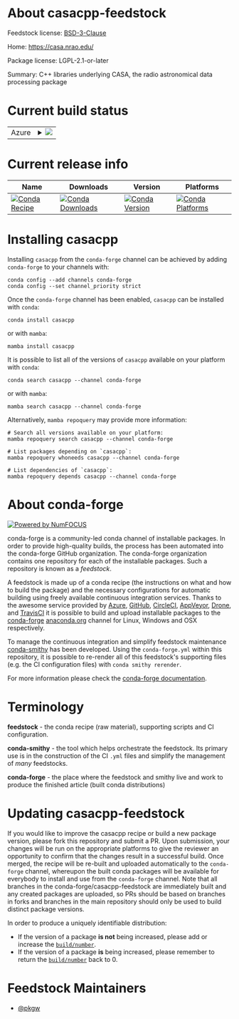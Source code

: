 About casacpp-feedstock
=======================

Feedstock license: [BSD-3-Clause](https://github.com/conda-forge/casacpp-feedstock/blob/main/LICENSE.txt)

Home: https://casa.nrao.edu/

Package license: LGPL-2.1-or-later

Summary: C++ libraries underlying CASA, the radio astronomical data processing package

Current build status
====================


<table>
    
  <tr>
    <td>Azure</td>
    <td>
      <details>
        <summary>
          <a href="https://dev.azure.com/conda-forge/feedstock-builds/_build/latest?definitionId=25435&branchName=main">
            <img src="https://dev.azure.com/conda-forge/feedstock-builds/_apis/build/status/casacpp-feedstock?branchName=main">
          </a>
        </summary>
        <table>
          <thead><tr><th>Variant</th><th>Status</th></tr></thead>
          <tbody><tr>
              <td>linux_64</td>
              <td>
                <a href="https://dev.azure.com/conda-forge/feedstock-builds/_build/latest?definitionId=25435&branchName=main">
                  <img src="https://dev.azure.com/conda-forge/feedstock-builds/_apis/build/status/casacpp-feedstock?branchName=main&jobName=linux&configuration=linux%20linux_64_" alt="variant">
                </a>
              </td>
            </tr><tr>
              <td>osx_64</td>
              <td>
                <a href="https://dev.azure.com/conda-forge/feedstock-builds/_build/latest?definitionId=25435&branchName=main">
                  <img src="https://dev.azure.com/conda-forge/feedstock-builds/_apis/build/status/casacpp-feedstock?branchName=main&jobName=osx&configuration=osx%20osx_64_" alt="variant">
                </a>
              </td>
            </tr>
          </tbody>
        </table>
      </details>
    </td>
  </tr>
</table>

Current release info
====================

| Name | Downloads | Version | Platforms |
| --- | --- | --- | --- |
| [![Conda Recipe](https://img.shields.io/badge/recipe-casacpp-green.svg)](https://anaconda.org/conda-forge/casacpp) | [![Conda Downloads](https://img.shields.io/conda/dn/conda-forge/casacpp.svg)](https://anaconda.org/conda-forge/casacpp) | [![Conda Version](https://img.shields.io/conda/vn/conda-forge/casacpp.svg)](https://anaconda.org/conda-forge/casacpp) | [![Conda Platforms](https://img.shields.io/conda/pn/conda-forge/casacpp.svg)](https://anaconda.org/conda-forge/casacpp) |

Installing casacpp
==================

Installing `casacpp` from the `conda-forge` channel can be achieved by adding `conda-forge` to your channels with:

```
conda config --add channels conda-forge
conda config --set channel_priority strict
```

Once the `conda-forge` channel has been enabled, `casacpp` can be installed with `conda`:

```
conda install casacpp
```

or with `mamba`:

```
mamba install casacpp
```

It is possible to list all of the versions of `casacpp` available on your platform with `conda`:

```
conda search casacpp --channel conda-forge
```

or with `mamba`:

```
mamba search casacpp --channel conda-forge
```

Alternatively, `mamba repoquery` may provide more information:

```
# Search all versions available on your platform:
mamba repoquery search casacpp --channel conda-forge

# List packages depending on `casacpp`:
mamba repoquery whoneeds casacpp --channel conda-forge

# List dependencies of `casacpp`:
mamba repoquery depends casacpp --channel conda-forge
```


About conda-forge
=================

[![Powered by
NumFOCUS](https://img.shields.io/badge/powered%20by-NumFOCUS-orange.svg?style=flat&colorA=E1523D&colorB=007D8A)](https://numfocus.org)

conda-forge is a community-led conda channel of installable packages.
In order to provide high-quality builds, the process has been automated into the
conda-forge GitHub organization. The conda-forge organization contains one repository
for each of the installable packages. Such a repository is known as a *feedstock*.

A feedstock is made up of a conda recipe (the instructions on what and how to build
the package) and the necessary configurations for automatic building using freely
available continuous integration services. Thanks to the awesome service provided by
[Azure](https://azure.microsoft.com/en-us/services/devops/), [GitHub](https://github.com/),
[CircleCI](https://circleci.com/), [AppVeyor](https://www.appveyor.com/),
[Drone](https://cloud.drone.io/welcome), and [TravisCI](https://travis-ci.com/)
it is possible to build and upload installable packages to the
[conda-forge](https://anaconda.org/conda-forge) [anaconda.org](https://anaconda.org/)
channel for Linux, Windows and OSX respectively.

To manage the continuous integration and simplify feedstock maintenance
[conda-smithy](https://github.com/conda-forge/conda-smithy) has been developed.
Using the ``conda-forge.yml`` within this repository, it is possible to re-render all of
this feedstock's supporting files (e.g. the CI configuration files) with ``conda smithy rerender``.

For more information please check the [conda-forge documentation](https://conda-forge.org/docs/).

Terminology
===========

**feedstock** - the conda recipe (raw material), supporting scripts and CI configuration.

**conda-smithy** - the tool which helps orchestrate the feedstock.
                   Its primary use is in the construction of the CI ``.yml`` files
                   and simplify the management of *many* feedstocks.

**conda-forge** - the place where the feedstock and smithy live and work to
                  produce the finished article (built conda distributions)


Updating casacpp-feedstock
==========================

If you would like to improve the casacpp recipe or build a new
package version, please fork this repository and submit a PR. Upon submission,
your changes will be run on the appropriate platforms to give the reviewer an
opportunity to confirm that the changes result in a successful build. Once
merged, the recipe will be re-built and uploaded automatically to the
`conda-forge` channel, whereupon the built conda packages will be available for
everybody to install and use from the `conda-forge` channel.
Note that all branches in the conda-forge/casacpp-feedstock are
immediately built and any created packages are uploaded, so PRs should be based
on branches in forks and branches in the main repository should only be used to
build distinct package versions.

In order to produce a uniquely identifiable distribution:
 * If the version of a package **is not** being increased, please add or increase
   the [``build/number``](https://docs.conda.io/projects/conda-build/en/latest/resources/define-metadata.html#build-number-and-string).
 * If the version of a package **is** being increased, please remember to return
   the [``build/number``](https://docs.conda.io/projects/conda-build/en/latest/resources/define-metadata.html#build-number-and-string)
   back to 0.

Feedstock Maintainers
=====================

* [@pkgw](https://github.com/pkgw/)

